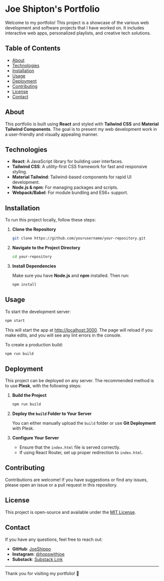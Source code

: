 
# Joe Shipton's Portfolio

Welcome to my portfolio! This project is a showcase of the various web development and software projects that I have worked on. It includes interactive web apps, personalized playlists, and creative tech solutions.

## Table of Contents

- [About](#about)
- [Technologies](#technologies)
- [Installation](#installation)
- [Usage](#usage)
- [Deployment](#deployment)
- [Contributing](#contributing)
- [License](#license)
- [Contact](#contact)

## About

This portfolio is built using **React** and styled with **Tailwind CSS** and **Material Tailwind Components**. The goal is to present my web development work in a user-friendly and visually appealing manner.

## Technologies

- **React**: A JavaScript library for building user interfaces.
- **Tailwind CSS**: A utility-first CSS framework for fast and responsive styling.
- **Material Tailwind**: Tailwind-based components for rapid UI development.
- **Node.js & npm**: For managing packages and scripts.
- **Webpack/Babel**: For module bundling and ES6+ support.

## Installation

To run this project locally, follow these steps:

1. **Clone the Repository**

    ```bash
    git clone https://github.com/yourusername/your-repository.git
    ```

2. **Navigate to the Project Directory**

    ```bash
    cd your-repository
    ```

3. **Install Dependencies**

    Make sure you have **Node.js** and **npm** installed. Then run:

    ```bash
    npm install
    ```

## Usage

To start the development server:

```bash
npm start
```

This will start the app at [http://localhost:3000](http://localhost:3000). The page will reload if you make edits, and you will see any lint errors in the console.

To create a production build:

```bash
npm run build
```

## Deployment

This project can be deployed on any server. The recommended method is to use **Plesk**, with the following steps:

1. **Build the Project**

    ```bash
    npm run build
    ```

2. **Deploy the `build` Folder to Your Server**

    You can either manually upload the `build` folder or use **Git Deployment** with Plesk.

3. **Configure Your Server**

    - Ensure that the `index.html` file is served correctly.
    - If using React Router, set up proper redirection to `index.html`.

## Contributing

Contributions are welcome! If you have suggestions or find any issues, please open an issue or a pull request in this repository.

## License

This project is open-source and available under the [MIT License](LICENSE).

## Contact

If you have any questions, feel free to reach out:

- **GitHub**: [JoeShippo](https://github.com/JoeShippo)
- **Instagram**: [@hopswithjoe](https://instagram.com/hopswithjoe)
- **Substack**: [Substack Link](https://substack-link.com)

---

Thank you for visiting my portfolio! 🚀
